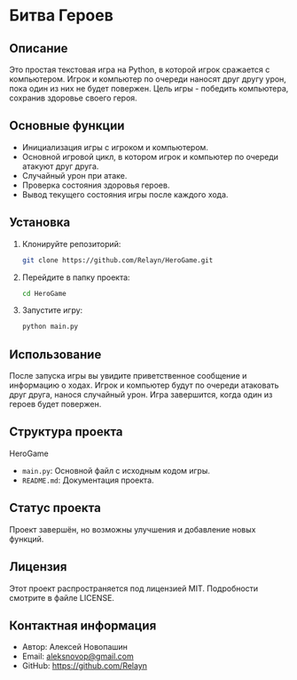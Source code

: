 # Битва Героев

## Описание
Это простая текстовая игра на Python, в которой игрок сражается с компьютером. Игрок и компьютер по очереди наносят друг другу урон, пока один из них не будет повержен. Цель игры - победить компьютера, сохранив здоровье своего героя.

## Основные функции
- Инициализация игры с игроком и компьютером.
- Основной игровой цикл, в котором игрок и компьютер по очереди атакуют друг друга.
- Случайный урон при атаке.
- Проверка состояния здоровья героев.
- Вывод текущего состояния игры после каждого хода.

## Установка

1. Клонируйте репозиторий:
    ```bash
    git clone https://github.com/Relayn/HeroGame.git
    ```
2. Перейдите в папку проекта:
    ```bash
    cd HeroGame
    ```
3. Запустите игру:
    ```bash
    python main.py
    ```

## Использование
После запуска игры вы увидите приветственное сообщение и информацию о ходах. Игрок и компьютер будут по очереди атаковать друг друга, нанося случайный урон. Игра завершится, когда один из героев будет повержен.

## Структура проекта
HeroGame
- `main.py`: Основной файл с исходным кодом игры.
- `README.md`: Документация проекта.

## Статус проекта
Проект завершён, но возможны улучшения и добавление новых функций.

## Лицензия
Этот проект распространяется под лицензией MIT. Подробности смотрите в файле LICENSE.

## Контактная информация
- Автор: Алексей Новопашин
- Email: aleksnovop@gmail.com
- GitHub: https://github.com/Relayn